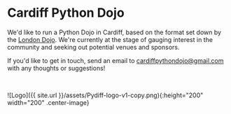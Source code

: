 # Cardiff Python Dojo

We'd like to run a Python Dojo in Cardiff, based on the format set down by the [London Dojo](http://ldnpydojo.org.uk/). We're currently at the stage of gauging interest in the community and seeking out potential venues and sponsors.

If you'd like to get in touch, send an email to [cardiffpythondojo@gmail.com](mailto:cardiffpythondojo@gmail.com) with any thoughts or suggestions!


&nbsp;

![Logo]({{ site.url }}/assets/Pydiff-logo-v1-copy.png){:height="200" width="200" .center-image}
